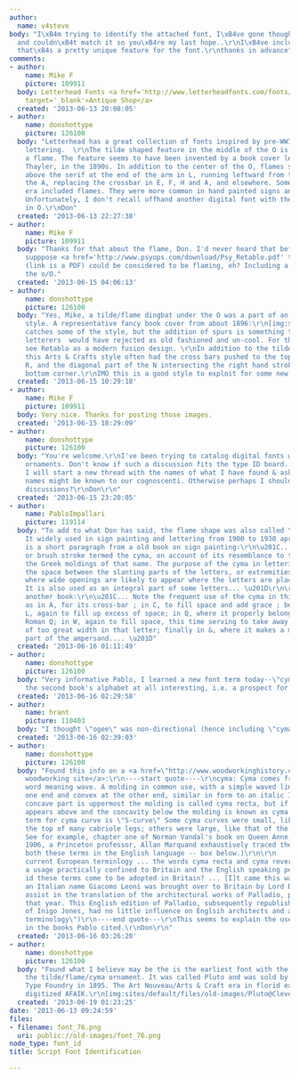 ```yaml
---
author:
  name: v4steve
body: "I\xB4m trying to identify the attached font, I\xB4ve gone though a few places
  and couldn\xB4t match it so you\xB4re my last hope..\r\nI\xB4ve included the O as
  that\xB4s a pretty unique feature for the font.\r\nthanks in advance"
comments:
- author:
    name: Mike F
    picture: 109911
  body: Letterhead Fonts <a href='http://www.letterheadfonts.com/fonts/antiqueshop.php'
    target='_blank'>Antique Shop</a>
  created: '2013-06-13 20:08:05'
- author:
    name: donshottype
    picture: 126100
  body: "Letterhead has a great collection of fonts inspired by pre-WWI signs and
    lettering.  \r\nThe tilde shaped feature in the middle of the O is sometimes called
    a flame. The feature seems to have been invented by a book cover letterer, Henry
    Thayler, in the 1890s. In addition to the center of the O, flames sometimes appeared
    above the serif at the end of the arm in L, running leftward from the apex of
    the A, replacing the crossbar in E, F, H and A, and elsewhere. Some fonts of the
    era included flames. They were more common in hand painted signs and in book covers.
    Unfortunately, I don't recall offhand another digital font with the flame feature
    in O.\r\nDon"
  created: '2013-06-13 22:27:38'
- author:
    name: Mike F
    picture: 109911
  body: "Thanks for that about the flame, Don. I'd never heard that before.\r\n\r\nI
    supppose <a href='http://www.psyops.com/download/Psy_Retablo.pdf' target='_blank'>Retablo</a>
    (link is a PDF) could be considered to be flaming, eh? Including a flame <em>outside</em>
    the o/O."
  created: '2013-06-15 04:06:13'
- author:
    name: donshottype
    picture: 126100
  body: "Yes, Mike, a tilde/flame dingbat under the O was a part of an Arts & Crafts
    style. A representative fancy book cover from about 1896:\r\n[img:sites/default/files/old-images/Violin1896ca_5850.jpg]\r\n[img:sites/default/files/old-images/Violin1896caDetail_4739.jpg]\r\nRetablo
    catches some of the style, but the addition of spurs is something the Arts & Crafts
    letterers  would have rejected as old fashioned and un-cool. For that reason I
    see Retablo as a modern fusion design. \r\nIn addition to the tilde/flame dingbats,
    this Arts & Crafts style often had the cross bars pushed to the top,  a  graceful
    R, and the diagonal part of the N intersecting the right hand stroke above the
    bottom corner.\r\nIMO this is a good style to exploit for some new fonts.\r\nDon"
  created: '2013-06-15 10:29:18'
- author:
    name: Mike F
    picture: 109911
  body: Very nice. Thanks for posting those images.
  created: '2013-06-15 18:29:09'
- author:
    name: donshottype
    picture: 126100
  body: "You're welcome.\r\nI've been trying to catalog digital fonts with tilde/flame
    ornaments. Don't know if such a discussion fits the type ID board. If it does,
    I will start a new thread with the names of what I have found & ask what other
    names might be known to our cognoscenti. Otherwise perhaps I should try general
    discussions?\r\nDon\r\n"
  created: '2013-06-15 23:20:05'
- author:
    name: PabloImpallari
    picture: 119114
  body: "To add to what Don has said, the flame shape was also called \u2018cyma \u2019.
    It widely used in sign painting and lettering from 1900 to 1930 aprox.\r\n\r\nHere
    is a short paragraph from a old book on sign painting:\r\n\u201C... a short pen
    or brush stroke termed the cyma, on account of its resemblance to the curve of
    the Greek moldings of that name. The purpose of the cyma in lettering is to fill
    the space between the slanting parts of the letters, or extremities of letters
    where wide openings are likely to appear where the letters are placed together.
    It is also used as an integral part of some letters... \u201D\r\n\r\nThis is from
    another book:\r\n\u201C... Note the frequent use of the cyma in this alphabet
    as in A, for its cross-bar ; in C, to fill space and add grace ; between M and
    L, again to fill up excess of space; in Q, where it properly belongs, as in the
    Roman Q; in W, again to fill space, this time serving to take away the appearance
    of too great width in that letter; finally in &, where it makes a most graceful
    part of the ampersand.... \u201D"
  created: '2013-06-16 01:11:49'
- author:
    name: donshottype
    picture: 126100
  body: "Very informative Pablo, I learned a new font term today--\"cyma.\"\r\nIs
    the second book's alphabet at all interesting, i.e. a prospect for a digital version?\r\nDon"
  created: '2013-06-16 02:29:58'
- author:
    name: hrant
    picture: 110403
  body: "I thought \"ogee\" was non-directional (hence including \"cyma\").\r\n\r\nhhp\r\n"
  created: '2013-06-16 02:39:03'
- author:
    name: donshottype
    picture: 126100
  body: "Found this info on a <a href=\"http://www.woodworkinghistory.com/glossary_cyma_curve.htm\">
    woodworking site</a>:\r\n----start quote----\r\ncyma: Cyma comes from the Greek
    word meaning wave. A molding in common use, with a simple waved line concave at
    one end and convex at the other end, similar in form to an italic I. When the
    concave part is uppermost the molding is called cyma recta, but if the convexity
    appears above and the concavity below the molding is known as cyma reversa.\r\n\r\n(Another
    term for cyma curve is \"S-curve\" Some cyma curves were small, like those at
    the top of many cabriole legs; others were large, like that of the leg itself.
    See for example, chapter one of Norman Vandal's book on Queen Anne, in sources\r\n\r\nIn
    1906, a Princeton professor, Allan Marquand exhaustively traced the history of
    both these terms in the English language -- box below.)\r\n\r\n    \"... [F]rom
    current European terminlogy ... the words cyma recta and cyma reversa represent
    a usage practically confined to Britain and the English speaking people. How then
    id these terms come to be adopted in Britain? ... [I]t came this way. In 1715
    an Italian name Giacomo Leoni was brought over to Britain by Lord Burlington to
    assist in the translation of the architectural works of Palladio, published in
    that year. This English edition of Palladio, subsequently republished with annotations
    of Inigo Jones, had no little influence on Englsih architects and architectural
    terminology\")\r\n----end quote---\r\nThis seems to explain the use of the terms
    in the books Pablo cited.\r\nDon\r\n"
  created: '2013-06-16 03:26:20'
- author:
    name: donshottype
    picture: 126100
  body: "Found what I believe may be the is the earliest font with the O containing
    the tilde/flame/cyma ornament. It was called Pluto and was sold by the Cleveland
    Type Foundry in 1895. The Art Nouveau/Arts & Craft era in florid expression! Not
    digitized AFAIK.\r\n[img:sites/default/files/old-images/Pluto@Cleveland1895__6396.jpg]\r\nDon"
  created: '2013-06-19 01:23:25'
date: '2013-06-13 09:24:59'
files:
- filename: font_76.png
  uri: public://old-images/font_76.png
node_type: font_id
title: Script Font Identification

---
```

